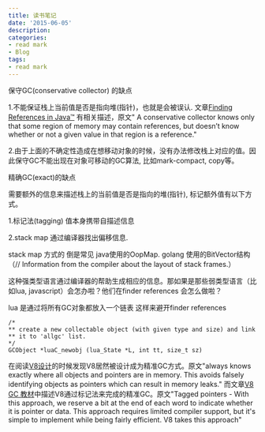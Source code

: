 ```yaml
---
title: 读书笔记
date: '2015-06-05'
description:
categories:
- read mark
- Blog
tags:
- read mark
---
```


保守GC(conservative collector) 的缺点

1.不能保证栈上当前值是否是指向堆(指针)，也就是会被误认. 文章[Finding References in Java™](http://citeseer.ist.psu.edu/viewdoc/download?doi=10.1.1.47.6924&rep=rep1&type=pdf) 有相关描述，原文" A
conservative collector knows only that some region of memory may contain references, but doesn’t know whether or
not a given value in that region is a reference."

2.由于上面的不确定性造成在想移动对象的时候，没有办法修改栈上对应的值。因此保守GC不能出现在对象可移动的GC算法, 比如mark-compact, copy等。

精确GC(exact)的缺点

需要额外的信息来描述栈上的当前值是否是指向的堆(指针), 标记额外值有以下方式。

1.标记法(tagging) 值本身携带自描述信息

2.stack map 通过编译器找出偏移信息. 

stack map 方式的 倒是常见 java使用的OopMap. golang 使用的BitVector结构（// Information from the compiler about the layout of stack frames.） 



这种强类型语言通过编译器的帮助生成相应的信息。那如果是那些弱类型语言（比如lua, javascript）会怎办啦？他们在finder references 会怎么做啦？

lua 是通过将所有GC对象都放入一个链表 这样来避开finder references

	/*
	** create a new collectable object (with given type and size) and link
	** it to 'allgc' list.
	*/
	GCObject *luaC_newobj (lua_State *L, int tt, size_t sz)


在阅读[V8设计](https://developers.google.com/v8/design?csw=1#efficient-garbage-collection)的时候发现V8居然被设计成为精准GC方式。原文"always knows exactly where all objects and pointers are in memory. This avoids falsely identifying objects as pointers which can result in memory leaks." 而文章[V8 GC 教材](http://jayconrod.com/posts/55/a-tour-of-v8-garbage-collection)中描述V8通过标记法来完成的精准GC。原文"Tagged pointers - With this approach, we reserve a bit at the end of each word to indicate whether it is pointer or data. This approach requires limited compiler support, but it's simple to implement while being fairly efficient. V8 takes this approach"










